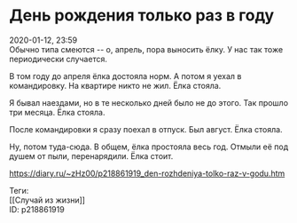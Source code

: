 День рождения только раз в году
================================

   
 2020-01-12, 23:59   
  Обычно типа смеются -- о, апрель, пора выносить ёлку. У нас так тоже периодически случается.   
   
 В том году до апреля ёлка достояла норм. А потом я уехал в командировку. На квартире никто не жил. Ёлка стояла.   
   
 Я бывал наездами, но в те несколько дней было не до этого. Так прошло три месяца. Ёлка стояла.   
   
 После командировки я сразу поехал в отпуск. Был август. Ёлка стояла.   
   
 Ну, потом туда-сюда. В общем, ёлка простояла весь год. Отмыли её под душем от пыли, перенарядили. Ёлка стоит.   
    
 <https://diary.ru/~zHz00/p218861919_den-rozhdeniya-tolko-raz-v-godu.htm>   
   
 Теги:   
 [[Случай из жизни]]   
 ID: p218861919